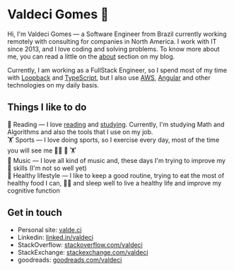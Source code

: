 # Valdeci Gomes 🏡

Hi, I'm Valdeci Gomes — a Software Engineer from Brazil currently working remotely with consulting for companies in North America. I work with IT since 2013, and I love coding and solving problems. To know more about me, you can read a little on the [about](https://valde.ci/about/) section on my blog.

Currently, I am working as a FullStack Engineer, so I spend most of my time with [Loopback](https://loopback.io/doc/en/lb4/) and [TypeScript](https://www.typescriptlang.org/), but I also use [AWS](https://aws.amazon.com/), [Angular](https://angular.io/) and other technologies on my daily basis.


## Things I like to do
📖 Reading — I love [reading](https://www.goodreads.com/valdeci) and [studying](https://github.com/coderade/certificates). Currently, I'm studying Math and Algorithms and also the tools that I use on my job. <br>
🏋️ Sports — I love doing sports, so I exercise every day, most of the time you will see me 🏃‍♂️ 🚴 🏋️  <br>
🎵 Music — I love all kind of music and, these days I'm trying to improve my 🥁 skills (I'm not so well yet)  <br>
🥗 Healthy lifestyle — I like to keep a good routine, trying to eat the most of healthy food I can,  🧘‍♂️ and sleep well to live a healthy life and improve my cognitive function


## Get in touch
- Personal site: [valde.ci](https://valde.ci)
- Linkedin: [linked.in/valdeci](https://br.linkedin.com/in/valdeci/en)
- StackOverflow: [stackoverflow.com/valdeci](https://stackoverflow.com/users/4157589/valdeci)
- StackExchange: [stackexchange.com/valdeci](https://stackexchange.com/users/5196485/coderade?tab=accounts)
- goodreads: [goodreads.com/valdeci](https://www.goodreads.com/valdeci)
